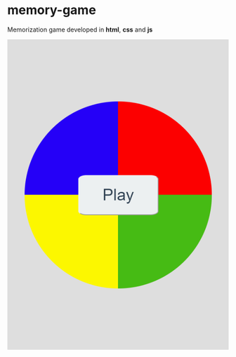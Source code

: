 # memory-game

Memorization game developed in **html**, **css** and **js**

![Game Image](https://github.com/richardrangel/memory-game/blob/master/styles/memoryGame.PNG)
